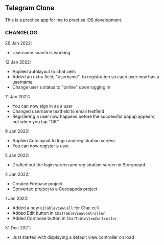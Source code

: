 
## Telegram Clone

This is a practice app for me to practise iOS development.


### CHANGELOG

26 Jan 2022:
- Username search is working

12 Jan 2022:
- Applied autolayout to chat cells
- Added an extra field, "username", to registration so each user now has a username
- Change user's status to "online" upon logging in

11 Jan 2022:
- You can now sign in as a user
- Changed username textfield to email textfield
- Registering a user now happens before the successful popup appears, not when you tap "OK"

9 Jan 2022:
- Applied Autolayout to login and registration screen
- You can now register a user

5 Jan 2022:
- Drafted out the login screen and registration screen in Storyboard

4 Jan 2022:
- Created Firebase project
- Converted project to a Cocoapods project

1 Jan 2022:
- Added a new ```UITableViewCell``` for Chat cell
- Added Edit button in ```ChatTableViewController```
- Added Compose button in ```ChatTableViewController```

31 Dec 2021:
- Just started with displaying a default view controller on load
